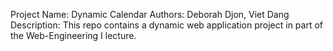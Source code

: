 Project Name:   Dynamic Calendar
Authors:        Deborah Djon, Viet Dang
Description:    This repo contains a dynamic web application project in part of the Web-Engineering I lecture.

